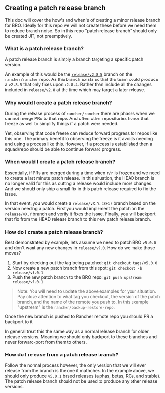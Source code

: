 ## Creating a patch release branch

This doc will cover the how's and when's of creating a minor release branch for BRO. 
Ideally for this repo we will not create these before we need them to reduce branch noise.
So in this repo "patch release branch" should only be created JIT, not preemptively.

### What is a patch release branch?
A patch release branch is simply a branch targeting a specific patch version.

An example of this would be the [`release/v2.8.5`](https://github.com/rancher/rancher/tree/release/v2.8.5) branch on the `rancher/rancher` repo.
As this branch exists so that the team could produce a `v2.8.5` that only fixes upon `v2.8.4`.
Rather than include all the changes included in `release/v2.8` at the time which may target a later release.

### Why would I create a patch release branch?
During the release process of `rancher/rancher` there are phases when we cannot merge PRs to that repo.
And often other repositories honor that freeze as well to simplify things if a patch were needed.

Yet, observing that code freeze can reduce forward progress for repos like this one.
The primary benefit to observing the freeze is it avoids needing and using a process like this.
However, if a process is established then a squad/repo should be able to continue forward progress.

### When would I create a patch release branch?

Essentially, if PRs are merged during a time when `r/r` is frozen and we need to create a last minute patch release.
In this situation, the HEAD branch is no longer valid for this as cutting a release would include more changes.
And we should only ship a small fix in this patch release required to fix the issue.

In that event, you would create a `release/vX.Y.(Z+1)` branch based on the version needing a patch.
First you would implement the patch on the `release/vX.Y` branch and verify it fixes the issue.
Finally, you will backport that fix from the HEAD release branch to this new patch release branch.

### How do I create a patch release branch?

Best demonstrated by example, lets assume we need to patch BRO `v5.0.0` and don't want any new changes in `release/v5.0`.
How do we make those moves?

1. Start by checking out the tag being patched: ```git checkout tags/v5.0.0```
2. Now create a new patch branch from this spot: ```git checkout -b release/v5.0.1```
3. Push the new patch branch to the BRO repo: ```git push upstream release/v5.0.1```

> Note: You will need to update the above examples for your situation.
> Pay close attention to what tag you checkout, the version of the patch branch, and the name of the remote you push to.
> In this example "upstream" is the `rancher/backup-restore-repo`.

Once the new branch is pushed to Rancher remote repo you should PR a backport to it.

In general treat this the same way as a normal release branch for older release versions.
Meaning we should only backport to these branches and never forward-port from them to others.

### How do I release from a patch release branch?

Follow the normal process however, the only version that we will ever release from the branch is the one it mathches.
In the example above, we should only produce `v5.0.1` based releases (alphas, betas, RCs, and stable).
The patch release branch should not be used to produce any other release versions.
